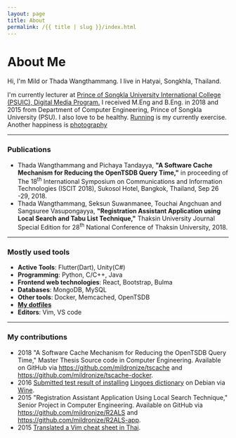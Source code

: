 ```yaml
---
layout: page
title: About
permalink: /{{ title | slug }}/index.html
---
```


<h1 class="page-title">About Me</h1>

 <!-- <div style="margin: 0 auto; width: 200px" class="resume-profile">
    <img alt="my profile" class="resume-profile" src="{{ site.site_image_prefix }}/my-profile.jpg">
  </div> -->

 <p>Hi, I'm Mild or Thada Wangthammang. I live in Hatyai, Songkhla, Thailand. </p>
      <p>I'm currently lecturer at <a href="https://www.uic.psu.ac.th/" target="blank">Prince of Songkla University International College (PSUIC), Digital Media Program.</a> I received M.Eng and B.Eng. in 2018 and 2015 from Department of Computer Engineering, Prince of
      Songkla University (PSU). I also love to be healthy. <a href="https://connect.garmin.com/modern/profile/6bbc2036-215a-42b6-b8ab-179c7672fabc">Running</a> is my currently exercise. Another happiness is <a href="https://www.flickr.com/photos/mildronize">photography</a> </p>
    
<hr>

### Publications
- Thada Wangthammang and Pichaya Tandayya, **"A Software Cache Mechanism for Reducing the OpenTSDB Query Time,"** in proceeding of The 18<sup>th</sup> International Symposium on Communications and Information Technologies (ISCIT 2018), Sukosol Hotel, Bangkok, Thailand, Sep 26 -29, 2018.
- Thada Wangthammang, Seksun Suwanmanee, Touchai Angchuan and Sangsuree Vasupongayya, **"Registration Assistant Application using Local Search and Tabu List Technique,"** Thaksin University Journal Special Edition for 28<sup>th</sup> National Conference of Thaksin University, 2018.

----

### Mostly used tools
- **Active Tools**: Flutter(Dart), Unity(C#)
- **Programming**: Python, C/C++, Java
- **Frontend web technologies**: React, Bootstrap, Bulma
- **Databases**: MongoDB, MySQL
- **Other tools**: Docker, Memcached, OpenTSDB
- **[My dotfiles](https://github.com/mildronize/dotfiles)**
- **Editors**: Vim, VS code

----

### My contributions
- 2018 "A Software Cache Mechanism for Reducing the OpenTSDB Query Time," Master Thesis Source code in Computer Engineering. Available on GitHub via <https://github.com/mildronize/tscache> and <https://github.com/mildronize/tscache-docker>. 
- 2016 [Submitted test result of installing](https://appdb.winehq.org/objectManager.php?sClass=version&iId=33492) [Lingoes dictionary](http://www.lingoes.net/) on Debian via [Wine](https://www.winehq.org/). 
- 2015 "Registration Assistant Application Using Local Search Technique," Senior Project in Computer Engineering.
Available on GitHub via <https://github.com/mildronize/R2ALS> and <https://github.com/mildronize/R2ALS-app>. 
- 2015 [Translated a Vim cheat sheet in Thai](http://vim.rtorr.com/lang/th/).